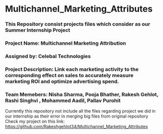 # Multichannel_Marketing_Attributes
### This Repository consist projects files which consider as our  Summer Internship Project
### Project Name: Multichannel Marketing Attribution
### Assigned by: Celebal Technologies
###  Project Description: Link each marketing activity to the corresponding effect on sales to accurately measure marketing ROI and optimize advertising spend.

### Team Memebers: Nisha Sharma, Pooja Bhather, Rakesh Gehlot, Rashi Singhvi , Mohammed Aadil, Pallav Purohit

Currently this repository not include all the files regarding project we did in our internship as their error in merging big files from original repository
Check my project on this link: https://github.com/Rakeshgehlot34/Multichannel_Marketing_Attributes
